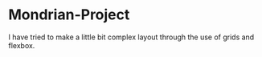 # Mondrian-Project
I have tried to make a little bit complex layout through the use of grids and flexbox.
